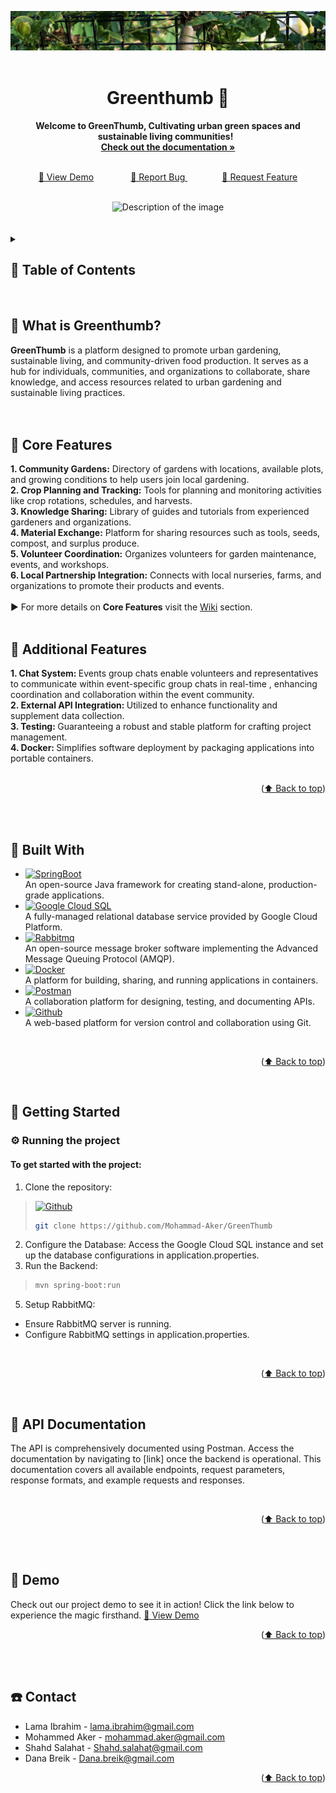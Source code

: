 <a name="readme-top"></a>
<div align="center">
  <img src="1.jpg" alt="Description of the image">
</div>
<div align="center">
  <br>
  <h1>Greenthumb 🌱</h1>
  <strong>Welcome to GreenThumb, Cultivating urban green spaces and sustainable living communities!</strong> &nbsp;<br>
  <a href="https://github.com/Mohammad-Aker/GreenThumb"><strong>Check out the documentation »</strong></a>
</div>
<br>
<div align="center">
  <p align="center">
    <a href="Demo Link">👾 View Demo</a>
    &nbsp;&nbsp;&nbsp;&nbsp;&nbsp;&nbsp;&nbsp;&nbsp;&nbsp;&nbsp;&nbsp;&nbsp;&nbsp;
    <a href="https://github.com/Mohammad-Aker/GreenThumb/issues">🐞 Report Bug </a>
    &nbsp;&nbsp;&nbsp;&nbsp;&nbsp;&nbsp;&nbsp;&nbsp;&nbsp;&nbsp;&nbsp;&nbsp;&nbsp;
    <a href="https://github.com/Mohammad-Aker/GreenThumb/issues">🧩 Request Feature</a>
  </p>
</div>
<br>
<div align="center">
  <img src="2.jpg" alt="Description of the image">
</div>
<br>
<br>



<details>
  <summary><h2>🌿 Table of Contents<h2\></summary>
  <ol>
    <li><a href="#intro">Introduction (What's Greenthumb?)</a></li>
    <li><a href="#coref">Core Features</a></li>
    <li><a href="#addf">Additional Features</a></li>
    <li><a href="#bw">Built With</a></li>
    <li><a href="#gs">Getting Started</a></li>
    <li><a href="#API">API Documentation</a></li>
    <li><a href="#demo">Demo</a></li>
    <li><a href="#contact">Contact</a></li>
  </ol>
</details>
 <br>



<a name="intro"></a>
## 🌳 What is Greenthumb?
<strong>GreenThumb</strong> is a platform designed to promote urban gardening, sustainable living, and community-driven food production. It serves as a hub for individuals, communities, and organizations to collaborate, share knowledge, and access resources related to urban gardening and sustainable living practices.
<br>
<br>
<br>



<a name="coref"></a>
## 🌾 Core Features
<strong>1. Community Gardens:</strong> Directory of gardens with locations, available plots, and growing conditions to help users join local gardening. <br>
<strong>2. Crop Planning and Tracking:</strong> Tools for planning and monitoring activities like crop rotations, schedules, and harvests.<br>
<strong>3. Knowledge Sharing:</strong> Library of guides and tutorials from experienced gardeners and organizations.<br>
<strong>4. Material Exchange:</strong> Platform for sharing resources such as tools, seeds, compost, and surplus produce.<br>
<strong>5. Volunteer Coordination:</strong> Organizes volunteers for garden maintenance, events, and workshops.<br>
<strong>6. Local Partnership Integration:</strong> Connects with local nurseries, farms, and organizations to promote their products and events.<br> <br>
▶️ For more details on <strong>Core Features</strong> visit the <a href="https://github.com/Mohammad-Aker/GreenThumb/wiki">Wiki</a> section.
 <br>
 <br>

 
<a name="addf"></a>
## 🐞 Additional Features
<strong>1. Chat System: </strong>Events group chats enable volunteers and representatives to communicate within event-specific group chats in real-time , enhancing coordination and collaboration within the event community.<br>
<strong>2. External API Integration: </strong> Utilized to enhance functionality and supplement data collection.<br>
<strong>3. Testing: </strong> Guaranteeing a robust and stable platform for crafting project management.<br>
<strong>4. Docker: </strong> Simplifies software deployment by packaging applications into portable containers.<br>
 <br>
 <p align="right">(<a href="#readme-top">⬆️ Back to top</a>)</p>
 <br>
 <br>


<a name="bw"></a>
## 🏡 Built With
* [![SpringBoot][Spring-boot]][SpringURL] <br>An open-source Java framework for creating stand-alone, production-grade applications.
* [![Google Cloud SQL][GoogleCloud]][GoogleCloudURL] <br>A fully-managed relational database service provided by Google Cloud Platform.
* [![Rabbitmq][Rabbit]][RabbitURL] <br>An open-source message broker software implementing the Advanced Message Queuing Protocol (AMQP).
* [![Docker][Docker]][DockerURL] <br>A platform for building, sharing, and running applications in containers.
* [![Postman][Postman]][PostmanURL] <br>A collaboration platform for designing, testing, and documenting APIs.
* [![Github][Github]][GithubURL] <br>A web-based platform for version control and collaboration using Git.
<br>
<p align="right">(<a href="#readme-top">⬆️ Back to top</a>)</p>
<br>




<a name="gs"></a>
## 🚀 Getting Started
### ⚙️ Running the project
#### To get started with the project:
1. Clone the repository:
> [![Github][Github]][wewe]
>
> ```sh
> git clone https://github.com/Mohammad-Aker/GreenThumb
> ```
2. Configure the Database:
Access the Google Cloud SQL instance and set up the database configurations in application.properties.
3. Run the Backend:
>
> ```sh
> mvn spring-boot:run
> ```
5. Setup RabbitMQ:
* Ensure RabbitMQ server is running.
* Configure RabbitMQ settings in application.properties.

<br>
<p align="right">(<a href="#readme-top">⬆️ Back to top</a>)</p>
<br>



<a name="API"></a>
## 📄 API Documentation
The API is comprehensively documented using Postman. Access the documentation by navigating to [link] once the backend is operational. This documentation covers all available endpoints, request parameters, response formats, and example requests and responses.

<br>
<p align="right">(<a href="#readme-top">⬆️ Back to top</a>)</p>
<br>
<br>


<a name="demo"></a>
## 🎥 Demo
Check out our project demo to see it in action! Click the link below to experience the magic firsthand. <a href="Demo Link">🚀 View Demo</a>
<br>
<p align="right">(<a href="#readme-top">⬆️ Back to top</a>)</p>
<br>
<br>


<a name="contact"></a>
## ☎️ Contact

* Lama Ibrahim - lama.ibrahim@gmail.com
* Mohammed Aker - mohammad.aker@gmail.com
* Shahd Salahat - Shahd.salahat@gmail.com
* Dana Breik - Dana.breik@gmail.com
<p align="right">(<a href="#readme-top">⬆️ Back to top</a>)</p>


<br>
<br>



















<!-- MARKDOWN LINKS & IMAGES -->
[Spring-boot]: https://img.shields.io/badge/Spring%20Boot-6DB33F?style=for-the-badge&logo=spring-boot&logoColor=white
[SpringURL]: https://spring.io/projects/spring-boot
[Docker]: https://img.shields.io/badge/Docker-2496ED?style=for-the-badge&logo=docker&logoColor=white
[DockerURL]: https://www.docker.com/
[GoogleCloud]: https://img.shields.io/badge/Google%20Cloud%20SQL-4285F4?style=for-the-badge&logo=google-cloud&logoColor=white
[GoogleCloudURL]: https://cloud.google.com/?hl=en
[Rabbit]: https://img.shields.io/badge/RabbitMQ-FF6600?style=for-the-badge&logo=rabbitmq&logoColor=white
[RabbitURL]: https://www.rabbitmq.com/
[Github]: https://img.shields.io/badge/GitHub-181717?style=for-the-badge&logo=github&logoColor=white
[GithubURL]: https://github.com/
[Postman]: https://img.shields.io/badge/Postman-FF6C37?style=for-the-badge&logo=postman&logoColor=white
[PostmanURL]: https://www.postman.com/
[Bootstrap.com]: https://img.shields.io/badge/Bootstrap-563D7C?style=for-the-badge&logo=bootstrap&logoColor=white
[Bootstrap-url]: https://getbootstrap.com
[wewe]: https://github.com/Mohammad-Aker/GreenThumb
[JQuery-url]: https://jquery.com 
